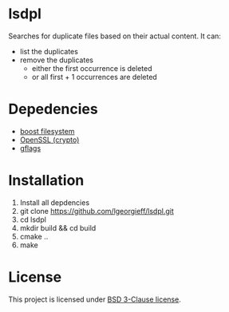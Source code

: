 # lsdpl

Searches for duplicate files based on their actual content. It can:
- list the duplicates
- remove the duplicates
  - either the first occurrence is deleted
  - or all first + 1 occurrences are deleted
  
# Depedencies
- [boost filesystem](https://www.boost.org/doc/libs/1_68_0/libs/filesystem/doc/index.htm)
- [OpenSSL (crypto)](https://github.com/openssl/openssl)
- [gflags](https://github.com/gflags/gflags)

# Installation
1. Install all depdencies
2. git clone https://github.com/lgeorgieff/lsdpl.git
3. cd lsdpl
4. mkdir build && cd build
5. cmake ..
6. make

# License
This project is licensed under [BSD 3-Clause license](./LICENSE.txt).
